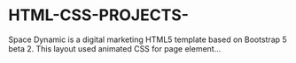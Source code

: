 # HTML-CSS-PROJECTS-
Space Dynamic is a digital marketing HTML5 template based on Bootstrap 5 beta 2. This layout used animated CSS for page element...
